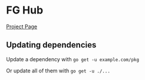 # FG Hub

[Project Page](https://bel-mont.youtrack.cloud/dashboard?id=c7e356d4-7230-4e3d-ab2c-2f955a5cdfcf)

## Updating dependencies

Update a dependency with
```go get -u example.com/pkg```

Or update all of them with
```go get -u ./...```